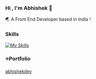 ### Hi , I'm Abhishek 👋
🌏 A Front End Developer based in India ! 

### Skills
[![My Skills](https://skillicons.dev/icons?i=js,html,css,react,nextjs,tailwind,redux,nodejs,mongodb)](https://skillicons.dev)

### ⭐Portfolio
<a href="https://www.abhishekdev.vercel.app">abhishekdev</a>
<!--
**AbhishekPethe/AbhishekPethe** is a ✨ _special_ ✨ repository because its `README.md` (this file) appears on your GitHub profile.

Here are some ideas to get you started:

- 🔭 I’m currently working on ...
- 🌱 I’m currently learning ...
- 👯 I’m looking to collaborate on ...
- 🤔 I’m looking for help with ...
- 💬 Ask me about ...
- 📫 How to reach me: ...
- 😄 Pronouns: ...
- ⚡ Fun fact: ...
-->
